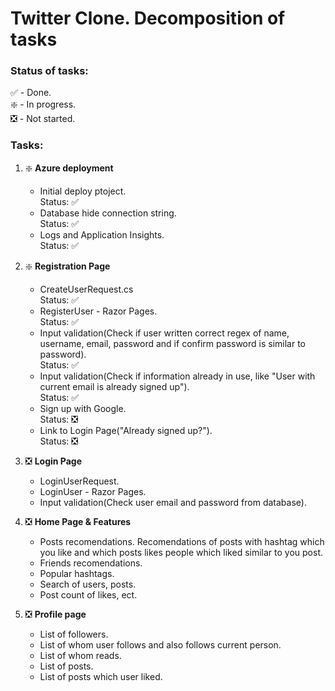 # Twitter Clone. Decomposition of tasks

### Status of tasks:

:white_check_mark: - Done.
<br />:sparkle: - In progress.
<br />:negative_squared_cross_mark: - Not started.

### Tasks:

1. :sparkle: **Azure deployment**
	- Initial deploy ptoject.
	<br /> Status: :white_check_mark:
	- Database hide connection string.
	<br /> Status: :white_check_mark:
	- Logs and Application Insights.
	<br /> Status: :white_check_mark:
	
2. :sparkle: **Registration Page**
	- CreateUserRequest.cs
	<br /> Status: :white_check_mark:
	- RegisterUser - Razor Pages.
	<br /> Status: :white_check_mark:
	- Input validation(Check if user written correct regex of name, username, email, password and if confirm password is similar to password). 
	<br /> Status: :white_check_mark:
	- Input validation(Check if information already in use, like "User with current email is already signed up").
	<br /> Status: :white_check_mark:
	- Sign up with Google.
<br /> Status: :negative_squared_cross_mark:
	- Link to Login Page("Already signed up?").
	<br /> Status: :negative_squared_cross_mark:

3. :negative_squared_cross_mark: **Login Page**
	- LoginUserRequest.
	- LoginUser - Razor Pages.
	- Input validation(Check user email and password from database).
	
4. :negative_squared_cross_mark: **Home Page & Features**
	- Posts recomendations. Recomendations of posts with hashtag which you like and which posts likes people which liked similar to you post.
	- Friends recomendations.
	- Popular hashtags.
	- Search of users, posts.
	- Post count of likes, ect.

5. :negative_squared_cross_mark: **Profile page**
	- List of followers.
	- List of whom user follows and also follows current person.
	- List of whom reads.
	- List of posts.
	- List of posts which user liked.
